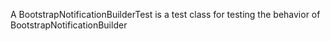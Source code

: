 A BootstrapNotificationBuilderTest is a test class for testing the behavior of BootstrapNotificationBuilder